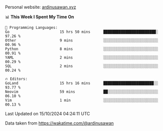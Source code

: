 Personal website: [ardinusawan.xyz](https://ardinusawan.xyz)

<!--START_SECTION:waka-->
📊 **This Week I Spent My Time On** 

```text
💬 Programming Languages: 
Go                       15 hrs 50 mins      ████████████████████████░   97.26 % 
Other                    9 mins              ░░░░░░░░░░░░░░░░░░░░░░░░░   00.96 % 
Python                   8 mins              ░░░░░░░░░░░░░░░░░░░░░░░░░   00.91 % 
YAML                     2 mins              ░░░░░░░░░░░░░░░░░░░░░░░░░   00.29 % 
SQL                      2 mins              ░░░░░░░░░░░░░░░░░░░░░░░░░   00.24 % 

🔥 Editors: 
GoLand                   15 hrs 16 mins      ███████████████████████░░   93.77 % 
Neovim                   59 mins             ██░░░░░░░░░░░░░░░░░░░░░░░   06.10 % 
Vim                      1 min               ░░░░░░░░░░░░░░░░░░░░░░░░░   00.13 % 
```


 Last Updated on 15/10/2024 04:24:11 UTC
<!--END_SECTION:waka-->
Data taken from https://wakatime.com/@ardinusawan
